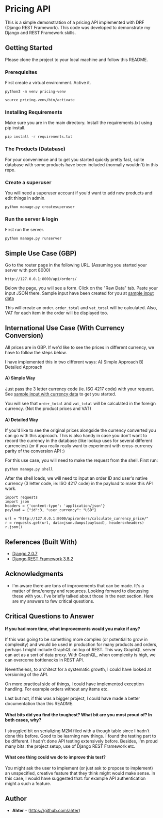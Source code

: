 # Pricing API

This is a simple demonstration of a pricing API implemented with DRF (Django REST Framework). This code was developed to demonstrate my Django and REST Framework skills.

## Getting Started

Please clone the project to your local machine and follow this README.

### Prerequisites

First create a virtual environment. Active it.

```
python3 -m venv pricing-venv
```

```
source pricing-venv/bin/activate
```

### Installing Requirements

Make sure you are in the main directory. Install the requirements.txt using pip install.

```
pip install -r requirements.txt
```

### The Products (Database)
For your convenience and to get you started quickly pretty fast, sqlite database with some products have been included (normally wouldn't) in this repo.

### Create a superuser

You will need a superuser account if you'd want to add new products and edit things in admin.

```
python manage.py createsuperuser
```

### Run the server & login

First run the server.
```
python manage.py runserver
```



## Simple Use Case (GBP)

Go to the router page in the following URL. (Assuming you started your server with port 8000)
```
http://127.0.0.1:8000/api/orders/
```
Below the page, you will see a form. Click on the "Raw Data" tab. Paste your input JSON there.
Sample input have been created for you at [sample input data](./sample_input.json)

This will create an order. ```order_total``` and ```vat_total``` will be calculated. Also, VAT for each item in the order will be displayed too.

## International Use Case (With Currency Conversion)
All prices are in GBP. If we'd like to see the prices in different currency, we have to follow the steps below.

I have implemented this in two different ways:
A) Simple Approach
B) Detailed Approach

#### A) Simple Way
Just pass the 3 letter currency code (ie. ISO 4217 code) with your request. See [sample input with currency data](./sample_input_currency.json) to get you started.

You will see that ```order_total``` and ```vat_total``` will be calculated in the foreign currency. (Not the product prices and VAT)

#### A) Detailed Way
If you'd like to see the original prices alongside the currency converted you can go with this approach. This is also handy in case you don't want to record the currency in the database (like lookup uses for several different currencies) (or if you really really want to experiment with cross-currency parity of the conversion API :)

For this use case, you will need to make the request from the shell.
First run:
```
python manage.py shell
```

After the shell loads, we will need to input an order ID and user's native currency (3 letter code, ie: ISO 4217 code) in the payload to make this API work.

```
import requests
import json
headers = {'content-type': 'application/json'}
payload = {"id":3, "user_currency": "USD"}

url = "http://127.0.0.1:8000/api/orders/calculate_currency_price/"
r = requests.get(url, data=json.dumps(payload), headers=headers)
r.json()

```



## References (Built With)

* [Django 2.0.7](https://www.djangoproject.com)
* [Django REST Framework 3.8.2](https://www.django-rest-framework.org)



## Acknowledgments

* I'm aware there are tons of improvements that can be made. It's a matter of time/energy and resources. Looking forward to discussing these with you. I've briefly talked about those in the next section. Here are my answers to few critical questions.

## Critical Questions to Answer
#### If you had more time, what improvements would you make if any?
If this was going to be something more complex (or potential to grow in complexity) and would be used in production for many products and orders, perhaps I might include GraphQL on top of REST. This way GraphQL server can act as a sort of data proxy. With GraphQL, when complexity is high, we can overcome bottlenecks in REST API.

Nevertheless, to architect for a systematic growth, I could have looked at versioning of the API.

On more practical side of things, I could have implemented exception handling. For example orders without any items etc.

Last but not, if this was a bigger project, I could have made a better documentation than this README.


#### What bits did you find the toughest? What bit are you most proud of? In both cases, why?
I struggled bit on serializing M2M filed with a though table since I hadn't done this before. Good to be learning new things. I found the testing part to be different. I hadn't done API testing extensively before. Besides, I'm proud many bits: the project setup, use of Django REST Framework etc.

#### What one thing could we do to improve this test?
You might ask the user to implement (or just ask to propose to implement) an unspecified, creative feature that they think might would make sense. In this case, I would have suggested that: for example API authentication might a such a feature.

## Author

* **Ahter** - (https://github.com/ahter)
